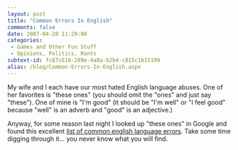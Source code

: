 ```yaml
---
layout: post
title: "Common Errors In English"
comments: false
date: 2007-04-28 11:29:00
categories:
 - Games and Other Fun Stuff
 - Opinions, Politics, Rants
subtext-id: fc87c618-289e-4a8a-b2b4-c815c1b15199
alias: /blog/Common-Errors-In-English.aspx
---
```



My wife and I each have our most hated English language abuses. One of her favorites is "these ones" (you should omit the "ones" and just say "these"). One of mine is "I'm good" (it should be "I'm well" or "I feel good" because "well" is an adverb and "good" is an adjective.)

Anyway, for some reason last night I looked up "these ones" in Google and found this excellent [list of common english language errors](http://wsu.edu/~brians/errors/errors.html). Take some time digging through it... you never know what you will find.
